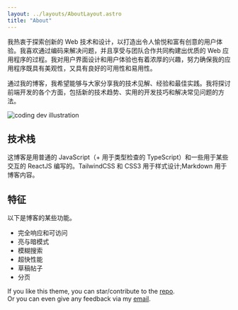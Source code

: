 ```yaml
---
layout: ../layouts/AboutLayout.astro
title: "About"
---
```


我热衷于探索创新的 Web 技术和设计，以打造出令人愉悦和富有创意的用户体验。我喜欢通过编码来解决问题，并且享受与团队合作共同构建出优质的 Web 应用程序的过程。我对用户界面设计和用户体验也有着浓厚的兴趣，努力确保我的应用程序既具有美观性，又具有良好的可用性和易用性。

通过我的博客，我希望能够与大家分享我的技术见解、经验和最佳实践。我将探讨前端开发的各个方面，包括新的技术趋势、实用的开发技巧和解决常见问题的方法。


<div>
  <img src="/assets/dev.svg" class="sm:w-1/2 mx-auto" alt="coding dev illustration">
</div>

## 技术栈

这博客是用普通的 JavaScript（+ 用于类型检查的 TypeScript）和一些用于某些交互的 ReactJS 编写的。TailwindCSS 和 CSS3 用于样式设计;Markdown 用于博客内容。

## 特征

以下是博客的某些功能。

- 完全响应和可访问
- 亮与暗模式
- 模糊搜索
- 超快性能
- 草稿帖子
- 分页

If you like this theme, you can star/contribute to the [repo](https://github.com/satnaing/astro-paper).  
Or you can even give any feedback via my [email](mailto:contact@satnaing.dev).
